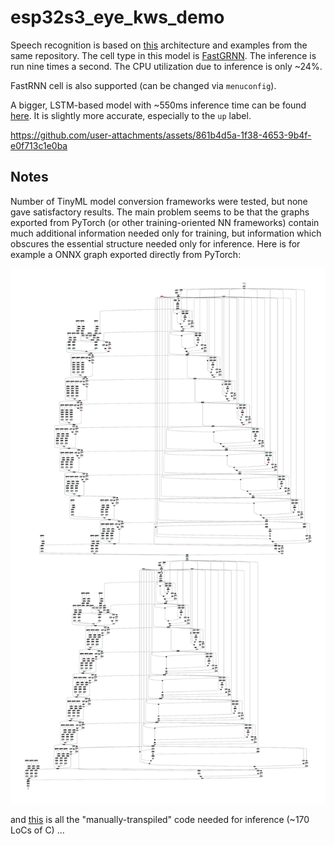 # esp32s3_eye_kws_demo

Speech recognition is based on [this](https://github.com/microsoft/EdgeML/blob/master/docs/publications/Sha-RNN.pdf)
architecture and examples from the same repository. The cell type in this model is [FastGRNN](https://github.com/microsoft/EdgeML/blob/master/docs/publications/FastGRNN.pdf).
The inference is run nine times a second. The CPU utilization due to inference is only ~24%.

FastRNN cell is also supported (can be changed via `menuconfig`).

A bigger, LSTM-based model with ~550ms inference time can be found [here](https://github.com/mryndzionek/esp32s3_eye_kws_demo/tree/lstm_model).
It is slightly more accurate, especially to the `up` label.

https://github.com/user-attachments/assets/861b4d5a-1f38-4653-9b4f-e0f713c1e0ba


## Notes

Number of TinyML model conversion frameworks were tested,
but none gave satisfactory results. The main problem seems
to be that the graphs exported from PyTorch (or other
training-oriented NN frameworks) contain much additional
information needed only for training, but information
which obscures the essential structure needed only for inference.
Here is for example a ONNX graph exported directly from PyTorch:

![graph](images/pytorch_graph.png)

and [this](https://github.com/mryndzionek/esp32s3_eye_kws_demo/blob/main/main/fast_grnn.c) is
all the "manually-transpiled" code needed for inference (~170 LoCs of C) ...

